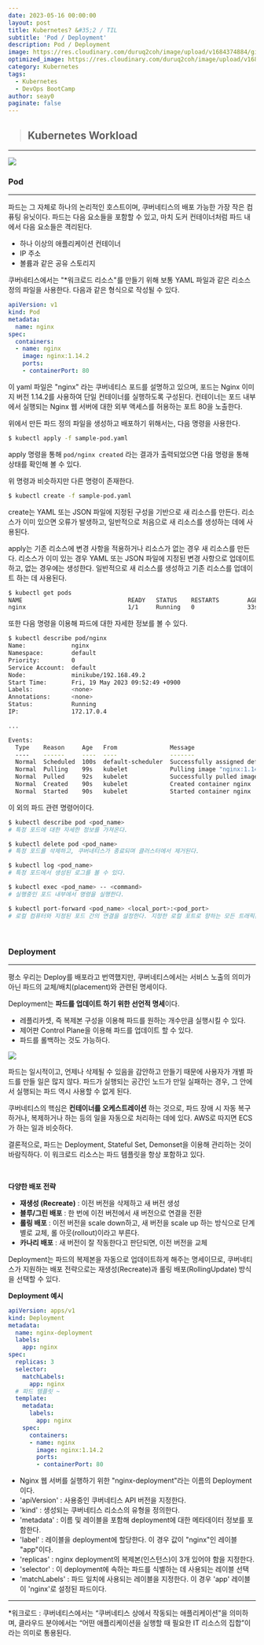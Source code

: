 ```yaml
---
date: 2023-05-16 00:00:00
layout: post
title: Kubernetes? &#35;2 / TIL
subtitle: 'Pod / Deployment'
description: Pod / Deployment
image: https://res.cloudinary.com/duruq2coh/image/upload/v1684374884/gitio/Kubernetes_ahpltn.png
optimized_image: https://res.cloudinary.com/duruq2coh/image/upload/v1684374884/gitio/Kubernetes_ahpltn.png
category: Kubernetes
tags:
  - Kubernetes
  - DevOps BootCamp
author: seay0
paginate: false
---
```


> ## **Kubernetes Workload** 
---

![](https://res.cloudinary.com/duruq2coh/image/upload/v1684455306/gitio/post/kubernetes/module_03_pods_tzlhq8.svg)

### **Pod**
---
파드는 그 자체로 하나의 논리적인 호스트이며, 쿠버네티스의 배포 가능한 가장 작은 컴퓨팅 유닛이다. 파드는 다음 요소들을 포함할 수 있고, 마치 도커 컨테이너처럼 파드 내에서 다음 요소들은 격리된다.

* 하나 이상의 애플리케이션 컨테이너
* IP 주소
* 볼륨과 같은 공유 스토리지

쿠버네티스에서는 "*워크로드 리소스"를 만들기 위해 보통 YAML 파일과 같은 리소스 정의 파일을 사용한다. 다음과 같은 형식으로 작성될 수 있다.

```yaml
apiVersion: v1
kind: Pod
metadata:
  name: nginx
spec:
  containers:
  - name: nginx
    image: nginx:1.14.2
    ports:
    - containerPort: 80
```

이 yaml 파일은 "nginx" 라는 쿠버네티스 포드를 설명하고 있으며, 포드는 Nginx 이미지 버전 1.14.2를 사용하여 단일 컨테이너를 실행하도록 구성된다. 컨테이너는 포드 내부에서 실행되는 Nginx 웹 서버에 대한 외부 액세스를 허용하는 포트 80을 노출한다.

위에서 만든 파드 정의 파일을 생성하고 배포하기 위해서는, 다음 명령을 사용한다.

```bash
$ kubectl apply -f sample-pod.yaml
```

apply 명령을 통해 ```pod/nginx created``` 라는 결과가 출력되었으면 다음 명령을 통해 상태를 확인해 볼 수 있다.

위 명령과 비슷하지만 다른 명령이 존재한다.

```bash
$ kubectl create -f sample-pod.yaml
```

create는 YAML 또는 JSON 파일에 지정된 구성을 기반으로 새 리소스를 만든다. 리소스가 이미 있으면 오류가 발생하고, 일반적으로 처음으로 새 리소스를 생성하는 데에 사용된다.

apply는 기존 리소스에 변경 사항을 적용하거나 리소스가 없는 경우 새 리소스를 만든다. 리소스가 이미 있는 경우 YAML 또는 JSON 파일에 지정된 변경 사항으로 업데이트하고, 없는 경우에는 생성한다. 일반적으로 새 리소스를 생성하고 기존 리소스를 업데이트 하는 데 사용된다.

```bash
$ kubectl get pods
NAME                              READY   STATUS    RESTARTS        AGE
nginx                             1/1     Running   0               33s
```

또한 다음 명령을 이용해 파드에 대한 자세한 정보를 볼 수 있다.

```bash
$ kubectl describe pod/nginx
Name:             nginx
Namespace:        default
Priority:         0
Service Account:  default
Node:             minikube/192.168.49.2
Start Time:       Fri, 19 May 2023 09:52:49 +0900
Labels:           <none>
Annotations:      <none>
Status:           Running
IP:               172.17.0.4

...

Events:
  Type    Reason     Age   From               Message
  ----    ------     ----  ----               -------
  Normal  Scheduled  100s  default-scheduler  Successfully assigned default/nginx to minikube
  Normal  Pulling    99s   kubelet            Pulling image "nginx:1.14.2"
  Normal  Pulled     92s   kubelet            Successfully pulled image "nginx:1.14.2" in 6.893196687s
  Normal  Created    90s   kubelet            Created container nginx
  Normal  Started    90s   kubelet            Started container nginx
```

이 외의 파드 관련 명령어이다.

```bash
$ kubectl describe pod <pod_name>
# 특정 포드에 대한 자세한 정보를 가져온다.

$ kubectl delete pod <pod_name>
# 특정 포드를 삭제하고, 쿠버네티스가 종료되며 클러스터에서 제거된다.

$ kubectl log <pod_name>
# 특정 포드에서 생성된 로그를 볼 수 있다.

$ kubectl exec <pod_name> -- <command>
# 실행중인 포드 내부에서 명령을 실행한다. 

$ kubectl port-forward <pod_name> <local_port>:<pod_port>
# 로컬 컴퓨터와 지정된 포드 간의 연결을 설정한다. 지정한 로컬 포트로 향하는 모든 트래픽은 해당 포드 포트로 전달되어 포드 내부에서 실행중인 서비스와 상호 작용 할 수 있다. 
```
<br>

### **Deployment**
---

평소 우리는 Deploy를 배포라고 번역했지만, 쿠버네티스에서는 서비스 노출의 의미가 아닌 파드의 교체/배치(placement)와 관련된 명세이다. 

Deployment는 **파드를 업데이트 하기 위한 선언적 명세**이다.
* 레플리카셋, 즉 복제본 구성을 이용해 파드를 원하는 개수만큼 실행시킬 수 있다.
* 제어판 Control Plane을 이용해 파드를 업데이트 할 수 있다.
* 파드를 롤백하는 것도 가능하다.

![](https://res.cloudinary.com/duruq2coh/image/upload/v1684458570/gitio/post/kubernetes/2_pmcsdj.png)

파드는 일시적이고, 언제나 삭제될 수 있음을 감안하고 만들기 때문에 사용자가 개별 파드를 만들 일은 많지 않다. 파드가 실행되는 공간인 노드가 만일 실패하는 경우, 그 안에서 실행되는 파드 역시 사용할 수 없게 된다.

쿠버네티스의 핵심은 **컨테이너를 오케스트레이션** 하는 것으로, 파드 장애 시 자동 복구하거나, 복제하거나 하는 등의 일을 자동으로 처리하는 데에 있다. AWS로 따지면 ECS가 하는 일과 비슷하다. 

결론적으로, 파드는 Deployment, Stateful Set, Demonset을 이용해 관리하는 것이 바람직하다. 이 워크로드 리소스는 파드 템플릿을 항상 포함하고 있다.

<br>

**다양한 배포 전략**

* **재생성 (Recreate)** : 이전 버전을 삭제하고 새 버전 생성
* **블루/그린 배포** : 한 번에 이전 버전에서 새 버전으로 연결을 전환
* **롤링 배포** : 이전 버전을 scale down하고, 새 버전을 scale up 하는 방식으로 단계별로 교체, 롤 아웃(rollout)이라고 부른다.
* **카나리 배포** : 새 버전이 잘 작동한다고 판단되면, 이전 버전을 교체

Deployment는 파드의 복제본을 자동으로 업데이트하게 해주는 명세이므로, 쿠버네티스가 지원하는 배포 전략으로는 재생성(Recreate)과 롤링 배포(RollingUpdate) 방식을 선택할 수 있다.

**Deployment 예시**

```yaml
apiVersion: apps/v1
kind: Deployment
metadata:
  name: nginx-deployment
  labels:
    app: nginx
spec:
  replicas: 3
  selector:
    matchLabels:
      app: nginx
  # 파드 템플릿 ~
  template:
    metadata:
      labels:
        app: nginx
    spec:
      containers:
      - name: nginx
        image: nginx:1.14.2
        ports:
        - containerPort: 80
```

* Nginx 웹 서버를 실행하기 위한 "nginx-deployment"라는 이름의 Deployment이다. 
* 'apiVersion' : 사용중인 쿠버네티스 API 버전을 지정한다.
* 'kind' : 생성되는 쿠버네티스 리소스의 유형을 정의한다.
* 'metadata' : 이름 및 레이블을 포함해 deployment에 대한 메타데이터 정보를 포함한다.
* 'label' : 레이블을 deployment에 할당한다. 이 경우 값이 "nginx"인 레이블 "app"이다.
* 'replicas' : nginx deployment의 복제본(인스턴스)이 3개 있어야 함을 지정한다.
* 'selector' : 이 deployment에 속하는 파드를 식별하는 데 사용되는 레이블 선택
* 'matchLabels' : 파드 일치에 사용되는 레이블을 지정한다. 이 경우 'app' 레이블이 'nginx'로 설정된 파드이다.


---
*워크로드 : 쿠버네티스에서는 “쿠버네티스 상에서 작동되는 애플리케이션”을 의미하며, 클라우드 분야에서는 “어떤 애플리케이션을 실행할 때 필요한 IT 리소스의 집합”이라는 의미로 통용된다.